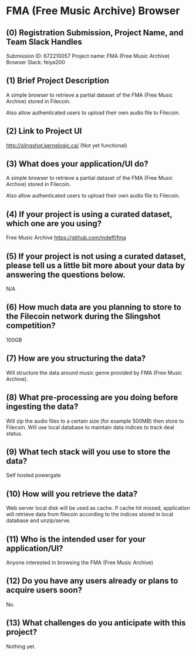 # FMA (Free Music Archive) Browser

## (0) Registration Submission, Project Name, and Team Slack Handles

Submission ID: 672210057
Project name: FMA (Free Music Archive) Browser
Slack: feiya200

## (1) Brief Project Description

A simple browser to retrieve a partial dataset of the FMA (Free Music Archive) stored in Filecoin.

Also allow authenticated users to upload their own audio file to Filecoin.

## (2) Link to Project UI

http://slingshot.kernelogic.ca/  (Not yet functional)

## (3) What does your application/UI do?

A simple browser to retrieve a partial dataset of the FMA (Free Music Archive) stored in Filecoin.

Also allow authenticated users to upload their own audio file to Filecoin.

## (4) If your project is using a curated dataset, which one are you using?

Free Music Archive https://github.com/mdeff/fma

## (5) If your project is not using a curated dataset, please tell us a little bit more about your data by answering the questions below.

N/A

## (6) How much data are you planning to store to the Filecoin network during the Slingshot competition?

100GB

## (7) How are you structuring the data?

Will structure the data around music genre provided by FMA (Free Music Archive).

## (8) What pre-processing are you doing before ingesting the data?

Will zip the audio files to a certain size (for example 500MB) then store to Filecoin. Will use local database to maintain data indices to track deal status.

## (9)  What tech stack will you use to store the data?

Self hosted powergate

## (10) How will you retrieve the data?

Web server local disk will be used as cache. If cache hit missed, application will retrieve data from filecoin according to the indices stored in local database and unzip/serve.

## (11) Who is the intended user for your application/UI?

Anyone interested in browsing the FMA (Free Music Archive)

## (12) Do you have any users already or plans to acquire users soon?

No.

## (13) What challenges do you anticipate with this project?

Nothing yet.